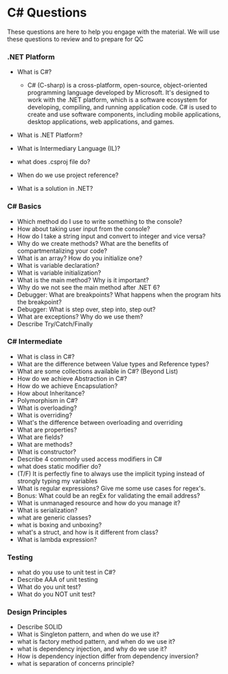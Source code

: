# C# Questions
These questions are here to help you engage with the material. We will use these questions to review and to prepare for QC
### .NET Platform
- What is C#?
    - C# (C-sharp) is a cross-platform, open-source, object-oriented programming language developed by Microsoft. It's designed to work with the .NET platform, which is a software ecosystem for developing, compiling, and running application code. C# is used to create and use software components, including mobile applications, desktop applications, web applications, and games.

- What is .NET Platform?
- What is Intermediary Language (IL)?
- what does .csproj file do?
- When do we use project reference?
- What is a solution in .NET?
### C# Basics
- Which method do I use to write something to the console?
- How about taking user input from the console?
- How do I take a string input and convert to integer and vice versa?
- Why do we create methods? What are the benefits of compartmentalizing your code?
- What is an array? How do you initialize one?
- What is variable declaration?
- What is variable initialization?
- What is the main method? Why is it important?
- Why do we not see the main method after .NET 6?
- Debugger: What are breakpoints? What happens when the program hits the breakpoint?
- Debugger: What is step over, step into, step out?
- What are exceptions? Why do we use them?
- Describe Try/Catch/Finally

### C# Intermediate
- What is class in C#?
- What are the difference between Value types and Reference types?
- What are some collections available in C#? (Beyond List)
- How do we achieve Abstraction in C#?
- How do we achieve Encapsulation?
- How about Inheritance?
- Polymorphism in C#?
- What is overloading?
- What is overriding?
- What's the difference between overloading and overriding
- What are properties?
- What are fields?
- What are methods?
- What is constructor?
- Describe 4 commonly used access modifiers in C#
- what does static modifier do?
- (T/F) It is perfectly fine to always use the implicit typing instead of strongly typing my variables
- What is regular expressions? Give me some use cases for regex's.
- Bonus: What could be an regEx for validating the email address?
- What is unmanaged resource and how do you manage it?
- What is serialization?
- what are generic classes?
- what is boxing  and unboxing?
- what's a struct, and how is it different from class?
- What is lambda expression?
### Testing
- what do you use to unit test in C#?
- Describe AAA of unit testing
- What do you unit test?
- What do you NOT unit test?
### Design Principles
- Describe SOLID
- What is Singleton pattern, and when do we use it?
- what is factory method pattern, and when do we use it?
- what is dependency injection, and why do we use it?
- How is dependency injection differ from dependency inversion?
- what is separation of concerns principle?